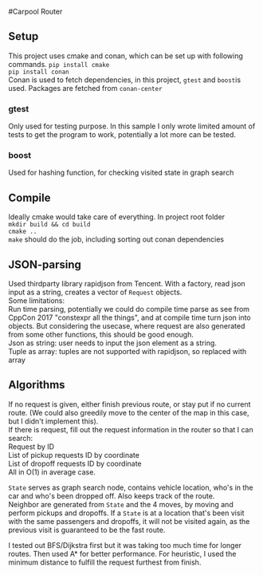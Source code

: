 #Carpool Router
## Setup
This project uses cmake and conan, which can be set up with following commands.
`pip install cmake`  
`pip install conan`  
Conan is used to fetch dependencies, in this project, `gtest` and `boost`is used. Packages are fetched from `conan-center`
### gtest
Only used for testing purpose.
In this sample I only wrote limited amount of tests to get the program to work, potentially a lot more can be tested.
### boost
Used for hashing function, for checking visited state in graph search

## Compile
Ideally cmake would take care of everything.
In project root folder  
`mkdir build && cd build`  
`cmake ..`  
`make`
should do the job, including sorting out conan dependencies

## JSON-parsing
Used thirdparty library rapidjson from Tencent.
With a factory, read json input as a string, creates a vector of `Request` objects.  
Some limitations:  
Run time parsing, potentially we could do compile time parse as see from CppCon 2017 "constexpr all the things", and at compile time turn json into objects. But considering the usecase, where request are also generated from some other functions, this should be good enough.  
Json as string: user needs to input the json element as a string.  
Tuple as array: tuples are not supported with rapidjson, so replaced with array

## Algorithms
If no request is given, either finish previous route, or stay put if no current route. (We could also greedily move to the center of the map in this case, but I didn't implement this).  
If there is request, fill out the request information in the router so that I can search:  
Request by ID  
List of pickup requests ID by coordinate  
List of dropoff requests ID by coordinate  
All in O(1) in average case.

`State` serves as graph search node, contains vehicle location, who's in the car and who's been dropped off. Also keeps track of the route.  
Neighbor are generated from `State` and the 4 moves, by moving and perform pickups and dropoffs. If a `State` is at a location that's been visit with the same passengers and dropoffs, it will not be visited again, as the previous visit is guaranteed to be the fast route.

I tested out BFS/Dijkstra first but it was taking too much time for longer routes. Then used A* for better performance.
For heuristic, I used the minimum distance to fulfill the request furthest from finish.